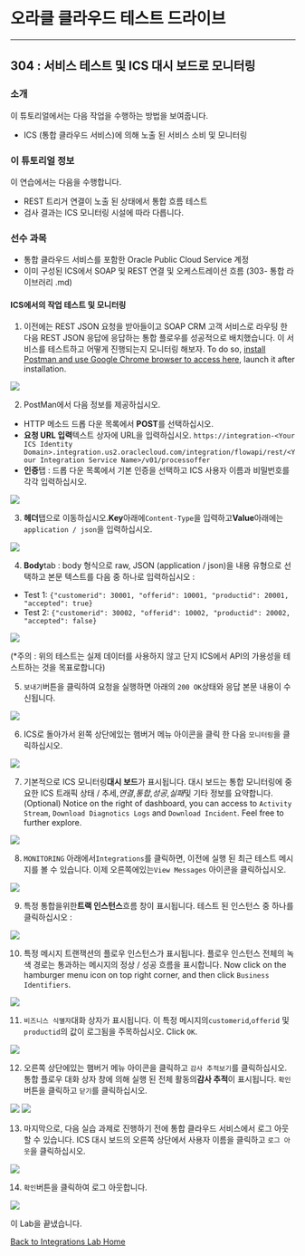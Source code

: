 # 오라클 클라우드 테스트 드라이브 #
-----
## 304 : 서비스 테스트 및 ICS 대시 보드로 모니터링 ##


### 소개 ###
이 튜토리얼에서는 다음 작업을 수행하는 방법을 보여줍니다. 
- ICS (통합 클라우드 서비스)에 의해 노출 된 서비스 소비 및 모니터링 

### 이 튜토리얼 정보 ###
이 연습에서는 다음을 수행합니다. 
- REST 트리거 연결이 노출 된 상태에서 통합 흐름 테스트 
- 검사 결과는 ICS 모니터링 시설에 따라 다릅니다. 

### 선수 과목 ###

- 통합 클라우드 서비스를 포함한 Oracle Public Cloud Service 계정 
- 이미 구성된 ICS에서 SOAP 및 REST 연결 및 오케스트레이션 흐름 (303- 통합 라이브러리 .md) 

#### ICS에서의 작업 테스트 및 모니터링 

1. 이전에는 REST JSON 요청을 받아들이고 SOAP CRM 고객 서비스로 라우팅 한 다음 REST JSON 응답에 응답하는 통합 플로우를 성공적으로 배치했습니다. 이 서비스를 테스트하고 어떻게 진행되는지 모니터링 해보자. 
	To do so, [install Postman and use Google Chrome browser to access here](https://chrome.google.com/webstore/detail/postman/fhbjgbiflinjbdggehcddcbncdddomop), launch it after installation.


![](images/304/00.postman.launch.png)


2. PostMan에서 다음 정보를 제공하십시오. 
- HTTP 메소드 드롭 다운 목록에서 **POST**를 선택하십시오. 
- **요청 URL 입력**텍스트 상자에 URL을 입력하십시오.
`https://integration-<Your ICS Identity Domain>.integration.us2.oraclecloud.com/integration/flowapi/rest/<Your Integration Service Name>/v01/processoffer`
- **인증**탭 : 드롭 다운 목록에서 기본 인증을 선택하고 ICS 사용자 이름과 비밀번호를 각각 입력하십시오. 

![](images/304/00.postman.basic.png)


3. **헤더**탭으로 이동하십시오.**Key**아래에`Content-Type`을 입력하고**Value**아래에는`application / json`을 입력하십시오. 

![](images/304/00.postman.headers.png)


4. **Body**tab : body 형식으로 raw, JSON (application / json)을 내용 유형으로 선택하고 본문 텍스트를 다음 중 하나로 입력하십시오 : 
- Test 1: `{"customerid": 30001, "offerid": 10001, "productid": 20001, "accepted": true}`
- Test 2: `{"customerid": 30002, "offerid": 10002, "productid": 20002, "accepted": false}`


![](images/304/00.postman.body.png)


(\*주의 : 위의 테스트는 실제 데이터를 사용하지 않고 단지 ICS에서 API의 가용성을 테스트하는 것을 목표로합니다) 

5. `보내기`버튼을 클릭하여 요청을 실행하면 아래의 `200 OK`상태와 응답 본문 내용이 수신됩니다. 

![](images/304/00.postman.response.png)


6. ICS로 돌아가서 왼쪽 상단에있는 햄버거 메뉴 아이콘을 클릭 한 다음 `모니터링`을 클릭하십시오. 

![](images/304/03.monitoring.home.png)


7. 기본적으로 ICS 모니터링**대시 보드**가 표시됩니다. 대시 보드는 통합 모니터링에 중요한 ICS 트래픽 상태 / 추세,*연결*,*통합*,*성공*,*실패*및 기타 정보를 요약합니다. 
	(Optional) Notice on the right of dashboard, you can access to `Activity Stream`, `Download Diagnotics Logs` and `Download Incident`. Feel free to further explore.


![](images/304/04.monitoring.dashboard.png)


8. `MONITORING` 아래에서`Integrations`를 클릭하면, 이전에 실행 된 최근 테스트 메시지를 볼 수 있습니다. 이제 오른쪽에있는`View Messages` 아이콘을 클릭하십시오. 

![](images/304/05.monitoring.integration.png)


9. 특정 통합을위한**트랙 인스턴스**흐름 창이 표시됩니다. 테스트 된 인스턴스 중 하나를 클릭하십시오 : 

![](images/304/06.monitoring.trackinstance.png)


10. 특정 메시지 트랜잭션의 플로우 인스턴스가 표시됩니다. 플로우 인스턴스 전체의 녹색 경로는 통과하는 메시지의 정상 / 성공 흐름을 표시합니다. 
	Now click on the hamburger menu icon on top right corner, and then click `Business Identifiers`.


![](images/304/07.monitoring.instance.png)


11. `비즈니스 식별자`대화 상자가 표시됩니다. 이 특정 메시지의`customerid`,`offerid` 및`productid`의 값이 로그됨을 주목하십시오. 
	Click `OK`.


![](images/304/08.monitoring.identifier.png)


12. 오른쪽 상단에있는 햄버거 메뉴 아이콘을 클릭하고 `감사 추적보기`를 클릭하십시오. 통합 플로우 대화 상자 창에 의해 실행 된 전체 활동의**감사 추적**이 표시됩니다. `확인`버튼을 클릭하고 `닫기`를 클릭하십시오. 

![](images/304/09.monitoring.audit.png)
![](images/304/10.monitoring.audit1.png)


13. 마지막으로, 다음 실습 과제로 진행하기 전에 통합 클라우드 서비스에서 로그 아웃 할 수 있습니다. ICS 대시 보드의 오른쪽 상단에서 사용자 이름을 클릭하고 `로그 아웃`을 클릭하십시오. 

![](images/304/11.logout.png)


14. `확인`버튼을 클릭하여 로그 아웃합니다. 

![](images/304/11.logout.confirm.png)


이 Lab을 끝냈습니다. 

[Back to Integrations Lab Home](README.md) 

